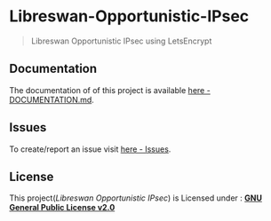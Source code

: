 # Libreswan-Opportunistic-IPsec
> Libreswan Opportunistic IPsec using LetsEncrypt

## Documentation
The documentation of of this project is available [here - DOCUMENTATION.md](https://github.com/Rishabh04-02/Libreswan-Opportunistic-IPsec/blob/master/DOCUMENTATION.md).

## Issues
To create/report an issue visit [here - Issues](https://github.com/Rishabh04-02/Libreswan-Opportunistic-IPsec/issues).

## License
This project(*Libreswan Opportunistic IPsec*) is Licensed under : [**GNU General Public License v2.0**](https://github.com/Rishabh04-02/Libreswan-Opportunistic-IPsec/blob/master/LICENSE)
